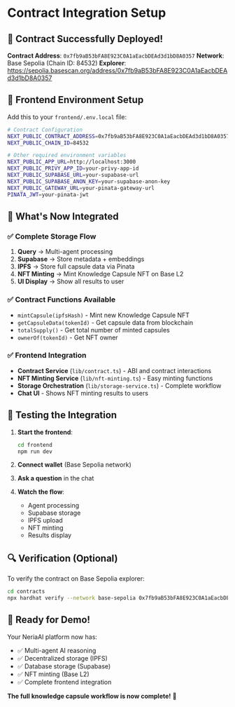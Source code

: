 # Contract Integration Setup

## 🎯 **Contract Successfully Deployed!**

**Contract Address**: `0x7fb9aB53bFA8E923C0A1aEacbDEAd3d1bD8A0357`
**Network**: Base Sepolia (Chain ID: 84532)
**Explorer**: https://sepolia.basescan.org/address/0x7fb9aB53bFA8E923C0A1aEacbDEAd3d1bD8A0357

## 🔧 **Frontend Environment Setup**

Add this to your `frontend/.env.local` file:

```bash
# Contract Configuration
NEXT_PUBLIC_CONTRACT_ADDRESS=0x7fb9aB53bFA8E923C0A1aEacbDEAd3d1bD8A0357
NEXT_PUBLIC_CHAIN_ID=84532

# Other required environment variables
NEXT_PUBLIC_APP_URL=http://localhost:3000
NEXT_PUBLIC_PRIVY_APP_ID=your-privy-app-id
NEXT_PUBLIC_SUPABASE_URL=your-supabase-url
NEXT_PUBLIC_SUPABASE_ANON_KEY=your-supabase-anon-key
NEXT_PUBLIC_GATEWAY_URL=your-pinata-gateway-url
PINATA_JWT=your-pinata-jwt
```

## 🚀 **What's Now Integrated**

### ✅ **Complete Storage Flow**

1. **Query** → Multi-agent processing
2. **Supabase** → Store metadata + embeddings
3. **IPFS** → Store full capsule data via Pinata
4. **NFT Minting** → Mint Knowledge Capsule NFT on Base L2
5. **UI Display** → Show all results to user

### ✅ **Contract Functions Available**

-   `mintCapsule(ipfsHash)` - Mint new Knowledge Capsule NFT
-   `getCapsuleData(tokenId)` - Get capsule data from blockchain
-   `totalSupply()` - Get total number of minted capsules
-   `ownerOf(tokenId)` - Get NFT owner

### ✅ **Frontend Integration**

-   **Contract Service** (`lib/contract.ts`) - ABI and contract interactions
-   **NFT Minting Service** (`lib/nft-minting.ts`) - Easy minting functions
-   **Storage Orchestration** (`lib/storage-service.ts`) - Complete workflow
-   **Chat UI** - Shows NFT minting results to users

## 🧪 **Testing the Integration**

1. **Start the frontend**:

    ```bash
    cd frontend
    npm run dev
    ```

2. **Connect wallet** (Base Sepolia network)

3. **Ask a question** in the chat

4. **Watch the flow**:
    - Agent processing
    - Supabase storage
    - IPFS upload
    - NFT minting
    - Results display

## 🔍 **Verification (Optional)**

To verify the contract on Base Sepolia explorer:

```bash
cd contracts
npx hardhat verify --network base-sepolia 0x7fb9aB53bFA8E923C0A1aEacbDEAd3d1bD8A0357
```

## 🎉 **Ready for Demo!**

Your NeriaAI platform now has:

-   ✅ Multi-agent AI reasoning
-   ✅ Decentralized storage (IPFS)
-   ✅ Database storage (Supabase)
-   ✅ NFT minting (Base L2)
-   ✅ Complete frontend integration

**The full knowledge capsule workflow is now complete!** 🚀
